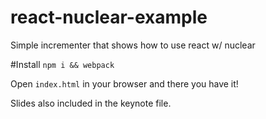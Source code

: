 # react-nuclear-example
Simple incrementer that shows how to use react w/ nuclear

#Install
`npm i && webpack`

Open `index.html` in your browser and there you have it!

Slides also included in the keynote file.

